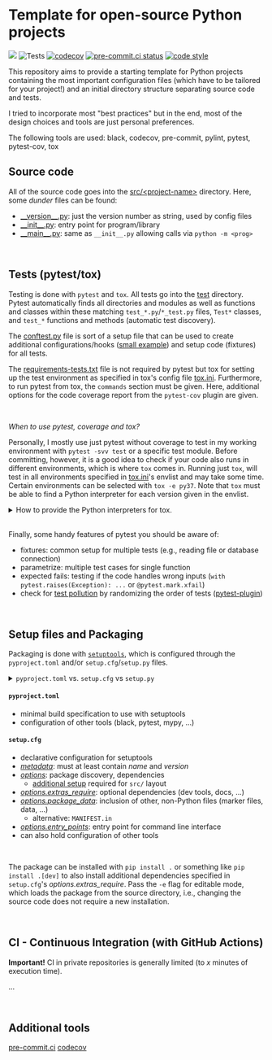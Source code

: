 # Template for open-source Python projects

![](https://img.shields.io/badge/python-3.7%20%7C%203.8%20%7C%203.9%20%7C%203.10%20%7C%203.11-blue)
![Tests](https://github.com/marvinfriede/python-project/actions/workflows/test.yml/badge.svg)
[![codecov](https://codecov.io/gh/marvinfriede/python-project/branch/master/graph/badge.svg?token=UEKDZY459S)](https://codecov.io/gh/marvinfriede/python-project)
[![pre-commit.ci status](https://results.pre-commit.ci/badge/github/marvinfriede/python-project/master.svg)](https://results.pre-commit.ci/latest/github/marvinfriede/python-project/master)
[![code style](https://img.shields.io/badge/code%20style-black-000000.svg)](https://github.com/psf/black)

This repository aims to provide a starting template for Python projects containing the most important configuration files
(which have to be tailored for your project!) and an initial directory structure separating source code and tests.

I tried to incorporate most "best practices" but in the end, most of the design choices and tools are just personal preferences.

The following tools are used: black, codecov, pre-commit, pylint, pytest, pytest-cov, tox
<br>

## Source code

All of the source code goes into the [src/\<project-name\>](src/squarer) directory. Here, some _dunder_ files can be found:

- [\_\_version\_\_.py](src/squarer/__version__.py): just the version number as string, used by config files
- [\_\_init\_\_.py](src/squarer/__init__.py): entry point for program/library
- [\_\_main\_\_.py](src/squarer/__main__.py): same as `__init__.py` allowing calls via `python -m <prog>`

<br>

## Tests (pytest/tox)

Testing is done with `pytest` and `tox`. All tests go into the [test](test/) directory. Pytest automatically finds all directories
and modules as well as functions and classes within these matching `test_*.py`/`*_test.py` files, `Test*` classes, and `test_*`
functions and methods (automatic test discovery).

The [conftest.py](test/conftest.py) file is sort of a setup file that can be used to create additional configurations/hooks
([small example](https://github.com/tbmalt/tbmalt/blob/main/tests/conftest.py)) and setup code (fixtures) for all tests.

The [requirements-tests.txt](test/requirements-tests.txt) file is not required by pytest but tox for setting up
the test environment as specified in tox's config file [tox.ini](tox.ini). Furthermore, to run pytest from tox, the `commands`
section must be given. Here, additional options for the code coverage report from the `pytest-cov` plugin are given.

<br>

_When to use pytest, coverage and tox?_

Personally, I mostly use just pytest without coverage to test in my working environment with `pytest -svv test` or a specific
test module. Before committing, however, it is a good idea to check if your code also runs in different environments, which is where
`tox` comes in. Running just `tox`, will test in all environments specified in [tox.ini](tox.ini)'s envlist and may take some
time. Certain environments can be selected with `tox -e py37`. Note that `tox` must be able to find a Python interpreter for
each version given in the envlist.

<details><summary>How to provide the Python interpreters for tox.</summary>

Unfortunately, this does not directly work with something like a conda environment but you can setup the environments and provide
a symlink to a directory which is in your path.

```console
mamba create --name "py311" python=3.11 -y
ln -s /opt/miniforge3/envs/py311/bin/python3.11 ~/bin/python3.11
```

</details>

<br>

Finally, some handy features of pytest you should be aware of:

- fixtures: common setup for multiple tests (e.g., reading file or database connection)
- parametrize: multiple test cases for single function
- expected fails: testing if the code handles wrong inputs (`with pytest.raises(Exception): ...` or `@pytest.mark.xfail`)
- check for [test pollution](https://github.com/asottile/detect-test-pollution) by randomizing the order of tests ([pytest-plugin](https://pypi.org/project/pytest-random-order/))

<br>

## Setup files and Packaging

Packaging is done with [`setuptools`](https://setuptools.pypa.io/en/latest/index.html), which is configured through the `pyproject.toml` and/or `setup.cfg`/`setup.py` files.

<details>
<summary>
  <code>pyproject.toml</code> vs.
  <code>setup.cfg</code> vs
  <code>setup.py</code>
</summary>

The `setup.py` file is a Python script and configuration is passed through keyword arguments of `setuptools.setup()`. This is not recommended due to possible security and parsing issues. The same setup can be accomplished in a declarative style within `setup.cfg` and `setup.py` remains mostly empty only calling `setuptools.setup()`.
The `pyproject.toml` file aims to unify configuration files including various tools like black or pytest. For packaging, it is very similar to `setup.cfg`. However, `pyproject.toml` has not been adopted as the default yet and many projects still use `setup.cfg` to declare the packaging setup. Note that `setup.py` is not necessary if a `pyproject.toml` is present.

</details>

#### `pyproject.toml`

- minimal build specification to use with setuptools
- configuration of other tools (black, pytest, mypy, ...)

[](https://setuptools.pypa.io/en/latest/userguide/declarative_config.html#using-a-src-layout)

#### `setup.cfg`

- declarative configuration for setuptools
- [_metadata_](https://setuptools.pypa.io/en/latest/userguide/declarative_config.html#metadata): must at least contain _name_ and _version_
- [_options_](https://setuptools.pypa.io/en/latest/userguide/declarative_config.html#options): package discovery, dependencies
  - [additional setup](https://setuptools.pypa.io/en/latest/userguide/declarative_config.html#using-a-src-layout) required for `src/` layout
- [_options.extras_require_](https://setuptools.pypa.io/en/latest/userguide/dependency_management.html#optional-dependencies): optional dependencies (dev tools, docs, ...)
- [_options.package_data_](https://setuptools.pypa.io/en/latest/userguide/datafiles.html#package-data): inclusion of other, non-Python files (marker files, data, ...)
  - alternative: `MANIFEST.in`
- [_options.entry_points_](https://setuptools.pypa.io/en/latest/userguide/entry_point.html): entry point for command line interface
- can also hold configuration of other tools

<br>

The package can be installed with `pip install .` or something like `pip install .[dev]` to also install additional dependencies specified in `setup.cfg`'s _options.extras_require_. Pass the `-e` flag for editable mode, which loads the package from the source directory, i.e., changing the source code does not require a new installation.

<br>

## CI - Continuous Integration (with GitHub Actions)

**Important!** CI in private repositories is generally limited (to _x_ minutes of execution time).

...

<br>

## Additional tools

[pre-commit.ci](https://github.com/apps/pre-commit-ci/)
[codecov](https://github.com/apps/codecov/)
